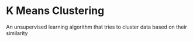 # K Means Clustering
 An unsupervised learning algorithm that tries to cluster data based on their similarity
